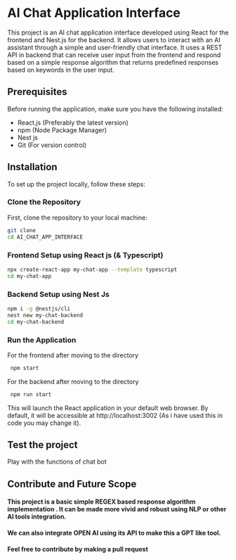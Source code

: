  # AI Chat Application Interface

This project is an AI chat application interface developed using React for the frontend and Nest.js for the backend. It allows users to interact with an AI assistant through a simple and user-friendly chat interface. It uses a REST API in backend that can receive user input from the frontend and respond based on a simple response algorithm that returns predefined responses based on keywords in the user input.

## Prerequisites

Before running the application, make sure you have the following installed:
- React.js (Preferably the latest version)
- npm (Node Package Manager)
- Nest js
- Git (For version control)

## Installation

To set up the project locally, follow these steps:

### Clone the Repository

First, clone the repository to your local machine:

```bash
git clone 
cd AI_CHAT_APP_INTERFACE
```
### Frontend Setup using React js (& Typescript)
 ```bash
npx create-react-app my-chat-app --template typescript
cd my-chat-app
```

### Backend Setup using Nest Js
 ```bash
npm i -g @nestjs/cli
nest new my-chat-backend
cd my-chat-backend
```

### Run the Application
 For the frontend after moving to the directory
 ```bash
  npm start
```

 For the backend after moving to the directory
 ```bash
  npm run start
```

This will launch the React application in your default web browser.
By default, it will be accessible at http://localhost:3002 (As i have used this in code you may change it).

## Test the project
 Play with the functions of chat bot

## Contribute and Future Scope
#### This project is a basic simple REGEX based response algorithm implementation . It can be made more vivid and robust using NLP or other AI tools integration.
#### We can also integrate OPEN AI using its API to make this a GPT like tool. 
#### Feel free to contribute by making a pull request
